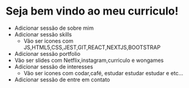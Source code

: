 # Seja bem vindo ao meu curriculo!

- Adicionar sessão de sobre mim
- Adicionar sessão skills
	- Vão ser icones com JS,HTML5,CSS,JEST,GIT,REACT,NEXTJS,BOOTSTRAP
- Adicionar sessão portfolio
 - Vão ser slides com Netflix,instagram,curriculo e wongames
- Adicionar sessão de interesses
	- Vão ser icones com codar,café, estudar estudar estudar e etc...
- Adicionar sessão de entre em contato